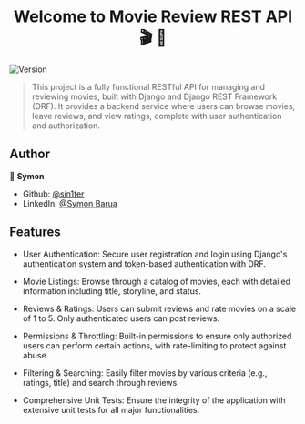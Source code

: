 <h1 align="center">Welcome to Movie Review REST API 🎬 👋</h1>
<p>
  <img alt="Version" src="https://img.shields.io/badge/version-v1-blue.svg?cacheSeconds=2592000" />
</p>

> This project is a fully functional RESTful API for managing and reviewing movies, built with Django and Django REST Framework (DRF). It provides a backend service where users can browse movies, leave reviews, and view ratings, complete with user authentication and authorization.

## Author

👤 **Symon**

* Github: [@sin1ter](https://github.com/sin1ter)
* LinkedIn: [@Symon Barua](https://www.linkedin.com/in/symon-barua-048b872a3/)

## Features

* User Authentication: Secure user registration and login using Django's authentication system and token-based authentication with DRF.

* Movie Listings: Browse through a catalog of movies, each with detailed information including title, storyline, and status.

* Reviews & Ratings: Users can submit reviews and rate movies on a scale of 1 to 5. Only authenticated users can post reviews.

* Permissions & Throttling: Built-in permissions to ensure only authorized users can perform certain actions, with rate-limiting to protect against abuse.

* Filtering & Searching: Easily filter movies by various criteria (e.g., ratings, title) and search through reviews.

* Comprehensive Unit Tests: Ensure the integrity of the application with extensive unit tests for all major functionalities.

